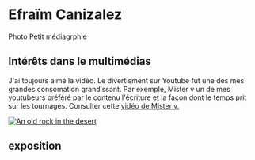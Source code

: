 # Efraïm Canizalez

Photo
Petit médiagrphie
## Intérêts dans le multimédias
J'ai toujours aimé la vidéo. Le divertisment sur Youtube fut une des mes grandes consomation grandissant. 
Par exemple, Mister v un de mes youtubeurs préféré par le contenu l'écriture et la façon dont le temps prit sur les tournages.
Consulter cette [vidéo de Mister v.](https://www.youtube.com/watch?v=cwxOXJeZ5sk) 

[![An old rock in the desert](/assets/photo/photodemoi.jpg)](https://www.youtube.com/@mistervofficial)

## exposition 

